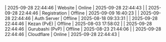 | 2025-09-28 22:44:46 | Website | Online | 2025-09-28 22:44:43 |
| 2025-09-28 22:44:46 | Registration | Offline | 2025-09-09 16:40:23 |
| 2025-09-28 22:44:46 | Auth Server | Offline | 2025-08-18 09:33:31 |
| 2025-09-28 22:44:46 | Kezan (PvE) | Offline | 2025-08-03 17:58:02 |
| 2025-09-28 22:44:46 | Gurubashi (PvP) | Offline | 2025-08-23 21:44:06 |
| 2025-09-28 22:44:46 | Cloudflare | Online | 2025-09-28 22:44:43 |
